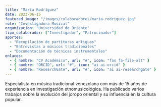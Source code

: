 ```yaml
---
title: "María Rodríguez"
date: 2023-06-15
featured_image: "/images/colaboradores/maria-rodriguez.jpg"
role: "Investigadora Musical"
organizacion: "Universidad de Oriente"
tipo_colaborador: ["Investigador", "Patrocinador"]
aportes:
  - "Recopilación de partituras antiguas"
  - "Entrevistas a músicos tradicionales"
  - "Documentación de técnicas instrumentales"
enlaces:
  - { nombre: "CV Académico", url: "#", icon: "fas fa-file-alt" }
  - { nombre: "ORCID", url: "#", icon: "ai ai-orcid" }
  - { nombre: "ResearchGate", url: "#", icon: "ai ai-researchgate" }
---
```


Especialista en música tradicional venezolana con más de 15 años de experiencia en investigación etnomusicológica. Ha publicado varios trabajos sobre la evolución del joropo oriental y su influencia en la cultura popular.